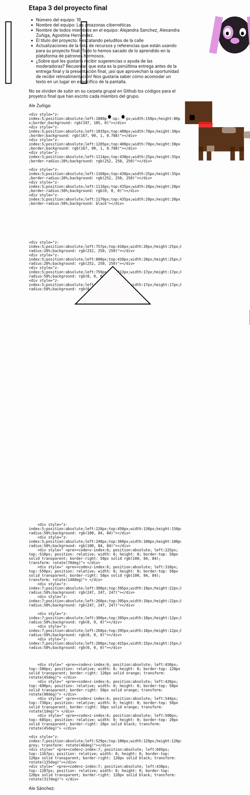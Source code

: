 ## Etapa 3 del proyecto final

- Número del equipo: 19
- Nombre del equipo: Las amazonas cibernéticas
- Nombre de todos miembros en el equipo: Alejandra Sanchez, Alexandra Zuñiga, Agostina Hernández. 
- El título del proyecto: Rescatando peluditos de la calle 
- Actualizaciones de la lista de recursos y referencias que están usando para su proyecto final: Todo lo hemos sacado de lo aprendido en la plataforma de patrones hermosos. 
- ¿Sobre qué les gustaría recibir sugerencias o ayuda de las moderadoras? Recuerdan que esta es la penúltima entrega antes de la entrega final y la presentación final, ¡así que aprovechan la oportunidad de recibir retroalimentación! Nos gustaría saber cómo acomodar un texto en un lugar en específico de la pantalla. 

No se olviden de subir en su carpeta grupal en Github los códigos para el proyetco final que han escrito cada miembro del grupo.


Ale Zuñiga:
<div style="z-index:5;position:absolute;left:1080px;top:470px;width:150px;height:80px;border;background: rgb(197, 105, 0)"></div>  
<div style="z-index:5;position:absolute;left:1155px;top:470px;width:2px;height:80px;border;background: rgb(0, 0, 0)"></div>  
<div style="z-index:5;position:absolute;left:1149px;top:529px;width:15px;height:20px;border;background: rgb(0, 0, 0)"></div> 
<div style="z-index:4;position:absolute;left:1105px;top:409px;width:100px;height:68px;border;background: rgba(167, 90, 1, 0.788)"></div

    <div style="z-index:5;position:absolute;left:1080px;top:470px;width:150px;height:80px;border;background: rgb(197, 105, 0)"></div>
    <div style="z-index:5;position:absolute;left:1035px;top:400px;width:70px;height:30px;border;background: rgb(167, 90, 1, 0.788)"></div>
    <div style="z-index:5;position:absolute;left:1205px;top:400px;width:70px;height:30px;border;background: rgb(167, 90, 1, 0.788)"></div>
    <div style="z-index:5;position:absolute;left:1114px;top:430px;width:25px;height:35px;border-radius:20%;background: rgb(252, 250, 250)"></div>

    <div style="z-index:5;position:absolute;left:1168px;top:430px;width:25px;height:35px;border-radius:20%;background: rgb(252, 250, 250)"></div>
    <div style="z-index:5;position:absolute;left:1116px;top:435px;width:20px;height:20px;border-radius:50%;background: rgb(0, 0, 0)"></div>
    <div style="z-index:5;position:absolute;left:1170px;top:435px;width:20px;height:20px;border-radius:50%;background: black"></div>

<div style="z-index:5;position:absolute;left:790px;top:485px;width:150px;height:80px;border;background: rgba(73, 31, 3, 0.904)"></div>
<div style="z-index:5;position:absolute;left:790px;top:550px;width:15px;height:45px;border;background: rgba(73, 31, 3, 0.904)"></div>
<div style="z-index:5;position:absolute;left:817px;top:550px;width:15px;height:45px;border;background: rgba(73, 31, 3, 0.904)"></div>
<div style="z-index:5;position:absolute;left:895px;top:550px;width:15px;height:45px;border;background: rgba(73, 31, 3, 0.904)"></div>
<div style="z-index:5;position:absolute;left:925px;top:550px;width:15px;height:45px;border;background: rgba(73, 31, 3, 0.904)"></div>

<div style="z-index:5;position:absolute;left:939px;top:499px;width:50px;height:23px;border-radius:20%;background: rgba(173, 150, 135, 0.904)"></div>
<div style="z-index:5;position:absolute;left:745px;top:400px;width:90px;height:75px;border;background: rgba(73, 31, 3, 0.904)"></div>
<div style="z-index:5;position:absolute;left:790px;top:467px;width:46px;height:20px;border-radius:20%;background: rgba(231, 28, 28, 0.904)"></div>

<div style=" <pre><code>z-index:5; position:absolute; left:785px; top:343px; position: relative; width: 0; height: 0; border-top: 50px solid transparent; border-right: 50px solid rgba(173, 150, 135, 0.904"> </div> 
<div style=" <pre><code>z-index:5; position:absolute; left:730px; top:293px; position: relative; width: 0; height: 0; border-top: 50px solid transparent; border-right: 50px solid rgba(173, 150, 135, 0.904); transform: rotate(90deg)"> </div>
<div style="z-index:5;position:absolute;left:867px;top:485px;width:46px;height:20px;border-radius:20%;background: rgba(173, 150, 135, 0.904)"></div>
<div style="z-index:5;position:absolute;left:817px;top:546px;width:25px;height:19px;border;background: rgba(173, 150, 135, 0.904)"></div>

    <div style="z-index:5;position:absolute;left:757px;top:410px;width:20px;height:25px;border-radius:20%;background: rgb(252, 250, 250)"></div>
    <div style="z-index:5;position:absolute;left:800px;top:410px;width:20px;height:25px;border-radius:20%;background: rgb(252, 250, 250)"></div>
    <div style="z-index:5;position:absolute;left:759px;top:413px;width:17px;height:17px;border-radius:50%;background: rgb(0, 0, 0)"></div>
    <div style="z-index:5;position:absolute;left:802px;top:413px;width:17px;height:17px;border-radius:50%;background: rgb(0, 0, 0)"></div>
<div style="z-index:5;position:absolute;left:760px;top:445px;width:17px;height:17px;border-radius:20%;background: rgb(0, 0, 0)"></div>
<div style="z-index:5;position:absolute;left:1000px;top:376px;width:15px;height:200px;border;border: solid rgb(12, 12, 11)"></div>
<div style="z-index:5;position:absolute;left:1290px;top:376px;width:15px;height:200px;border;border: solid rgb(12, 12, 11)"></div>
<div style=" <pre><code>z-index:5; position:absolute; left:1050px; top:170px; position: relative; width: 0; height: 0; border-top: 200px solid transparent; border-right: 200px solid rgb(0, 0, 0); transform: rotate(225deg)""></div> 
<div style=" <pre><code>z-index:5; position:absolute; left:1058px; top:-26px; position: relative; width: 0; height: 0; border-top: 185px solid transparent; border-right: 185px solid rgb(252, 250, 250); transform: rotate(225deg)""></div> 
<div style="z-index:5;position:absolute;left:150px;top:136px;width:15px;height:200px;border;border: solid rgb(12, 12, 11)"></div>
<div style="z-index:5;position:absolute;left:400px;top:136px;width:15px;height:200px;border;border: solid rgb(12, 12, 11)"></div>
<div style=" <pre><code>z-index:5; position:absolute; left:188px; top:-445px; position: relative; width: 0; height: 0; border-top: 180px solid transparent; border-right: 180px solid rgb(0, 0, 0); transform: rotate(225deg)""></div> 
<div style=" <pre><code>z-index:5; position:absolute; left:193px; top:-623px; position: relative; width: 0; height: 0; border-top: 170px solid transparent; border-right: 170px solid rgb(252, 250, 250); transform: rotate(225deg)""></div> 


        <div style="z-index:5;position:absolute;left:228px;top:450px;width:130px;height:150px;border-radius:50%;background: rgb(100, 84, 84)"></div>
        <div style="z-index:5;position:absolute;left:240px;top:360px;width:100px;height:100px;border-radius:50%;background: rgb(100, 84, 84)"></div>
        <div style=" <pre><code>z-index:6; position:absolute; left:225px; top:-510px; position: relative; width: 0; height: 0; border-top: 50px solid transparent; border-right: 50px solid rgb(100, 84, 84); transform: rotate(70deg)"> </div>
        <div style=" <pre><code>z-index:6; position:absolute; left:310px; top:-550px; position: relative; width: 0; height: 0; border-top: 50px solid transparent; border-right: 50px solid rgb(100, 84, 84); transform: rotate(140deg)"> </div>
        <div style="z-index:7;position:absolute;left:300px;top:395px;width:19px;height:22px;border-radius:50%;background: rgb(247, 247, 247)"></div>
        <div style="z-index:7;position:absolute;left:260px;top:395px;width:19px;height:22px;border-radius:50%;background: rgb(247, 247, 247)"></div>

        <div style="z-index:7;position:absolute;left:300px;top:395px;width:10px;height:12px;border-radius:50%;background: rgb(0, 0, 0)"></div>
        <div style="z-index:7;position:absolute;left:260px;top:395px;width:10px;height:12px;border-radius:50%;background: rgb(0, 0, 0)"></div>
        <div style="z-index:7;position:absolute;left:280px;top:415px;width:15px;height:15px;border-radius:50%;background: rgb(0, 0, 0)"></div>
 


        <div style=" <pre><code>z-index:6; position:absolute; left:450px; top:-580px; position: relative; width: 0; height: 0; border-top: 120px solid transparent; border-right: 120px solid orange; transform: rotate(45deg)"> </div>
        <div style=" <pre><code>z-index:6; position:absolute; left:426px; top:-690px; position: relative; width: 0; height: 0; border-top: 50px solid transparent; border-right: 50px solid orange; transform: rotate(90deg)"> </div>
        <div style=" <pre><code>z-index:6; position:absolute; left:544px; top:-738px; position: relative; width: 0; height: 0; border-top: 50px solid transparent; border-right: 50px solid orange; transform: rotate(1deg)"> </div>
        <div style=" <pre><code>z-index:6; position:absolute; left:500px; top:-685px; position: relative; width: 0; height: 0; border-top: 20px solid transparent; border-right: 20px solid black; transform: rotate(45deg)"> </div>

<div style="z-index:7;position:absolute;left:530px;top:440px;width:19px;height:22px;background: rgb(247, 247, 247)"></div>
<div style="z-index:7;position:absolute;left:485px;top:440px;width:19px;height:22px;background: rgb(247, 247, 247)"></div>
<div style="z-index:7;position:absolute;left:535px;top:445px;width:10px;height:12px;border-radius:50%;background: rgb(0, 0, 0)"></div>
<div style="z-index:7;position:absolute;left:490px;top:445px;width:10px;height:12px;border-radius:50%;background: rgb(0, 0, 0)"></div>


<div style="z-index:7;position:absolute;left:855px;top:120px;width:109px;height:122px;border-radius:50%;background: rgb(37, 30, 37)"></div>
<div style="z-index:7;position:absolute;left:835px;top:120px;width:25px;height:122px;background: rgb(224, 151, 224); transform: rotate(10deg)"></div>
<div style="z-index:7;position:absolute;left:955px;top:120px;width:25px;height:122px;background: rgb(224, 151, 224); transform: rotate(175deg)"></div>
<div style="z-index:7;position:absolute;left:870px;top:150px;width:35px;height:45px;border-radius:50%;background: rgb(224, 151, 224)"></div>
<div style="z-index:7;position:absolute;left:925px;top:158px;width:22px;height:28px;border-radius:50%;background: rgb(247, 247, 247)"></div>
<div style="z-index:7;position:absolute;left:875px;top:158px;width:22px;height:28px;border-radius:50%;background: rgb(247, 247, 247)"></div>

<div style="z-index:7;position:absolute;left:930px;top:170px;width:10px;height:12px;border-radius:50%;background: rgb(0, 0, 0)"></div>
<div style="z-index:7;position:absolute;left:880px;top:170px;width:10px;height:12px;border-radius:50%;background: rgb(0, 0, 0)"></div>
<div style="z-index:7;position:absolute;left:895px;top:190px;width:30px;height:20px;border-radius:50%;background: rgb(224, 151, 224)"></div>


    <div style="z-index:7;position:absolute;left:529px;top:100px;width:120px;height:120px;background: grey; transform: rotate(46deg)"></div>
    <div style=" <pre><code>z-index:7; position:absolute; left:605px; top:-1167px; position: relative; width: 0; height: 0; border-top: 120px solid transparent; border-right: 120px solid black; transform: rotate(135deg)"></div>
    <div style=" <pre><code>z-index:7; position:absolute; left:438px; top:-1287px; position: relative; width: 0; height: 0; border-top: 120px solid transparent; border-right: 120px solid black; transform: rotate(317deg)"> </div>
    
    
    
    
Ale Sánchez:

